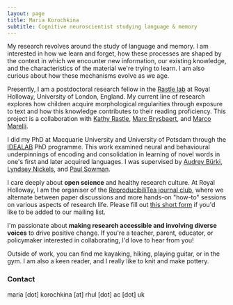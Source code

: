 ```yaml
---
layout: page
title: Maria Korochkina
subtitle: Cognitive neuroscientist studying language & memory
---
```


My research revolves around the study of language and memory. I am interested in how we learn and forget, how these processes are shaped by the context in which we encounter new information, our existing knowledge, and the characteristics of the material we're trying to learn. I am also curious about how these mechanisms evolve as we age.

Presently, I am a postdoctoral research fellow in the [Rastle lab](https://www.rastlelab.com/home) at Royal Holloway, University of London, England. My current line of research explores how children acquire morphological regularities through exposure to text and how this knowledge contributes to their reading proficiency. This project is a collaboration with [Kathy Rastle](https://pure.royalholloway.ac.uk/portal/en/persons/kathy-rastle(b536d15d-f070-4b97-bf6e-004ed7e86c55).html), [Marc Brysbaert](http://crr.ugent.be/members/marc-brysbaert), and [Marco Marelli](https://www.marcomarelli.net).

I did my PhD at Macquarie University and University of Potsdam through the [IDEALAB](https://phd-idealab.com/) PhD programme. This work examined neural and behavioural underpinnings of encoding and consolidation in learning of novel words in one's first and later acquired languages. I was supervised by [Audrey Bürki](https://audreyburki.github.io/Website/), [Lyndsey Nickels](https://researchers.mq.edu.au/en/persons/lyndsey-nickels), and [Paul Sowman](https://researchers.mq.edu.au/en/persons/paul-sowman). 

I care deeply about **open science** and healthy research culture. At Royal Holloway, I am the organiser of the [ReproducibiliTea journal club](https://reproducibilitea.org/journal-clubs/#RHUL), where we alternate between paper discussions and more hands-on "how-to" sessions on various aspects of research life. Please fill out [this short form](https://docs.google.com/forms/d/e/1FAIpQLScWUrF8_Catl-w7q70Puxkp69o-GnmSP3K1nRTjXMpISFkzBg/viewform?vc=0&c=0&w=1&flr=0) if you'd like to be added to our mailing list.

I'm passionate about **making research accessible and involving diverse voices** to drive positive change. If you're a teacher, parent, educator, or policymaker interested in collaborating, I'd love to hear from you!
  
Outside of work, you can find me kayaking, hiking, playing guitar, or in the gym. I am also a keen reader, and I really like to knit and make pottery. 

### Contact

maria [dot] korochkina [at] rhul [dot] ac [dot] uk
